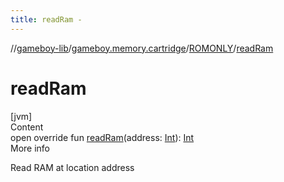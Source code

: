 ```yaml
---
title: readRam -
---
```

//[gameboy-lib](../../index.md)/[gameboy.memory.cartridge](../index.md)/[ROMONLY](index.md)/[readRam](read-ram.md)



# readRam  
[jvm]  
Content  
open override fun [readRam](read-ram.md)(address: [Int](https://kotlinlang.org/api/latest/jvm/stdlib/kotlin/-int/index.html)): [Int](https://kotlinlang.org/api/latest/jvm/stdlib/kotlin/-int/index.html)  
More info  


Read RAM at location address

  



